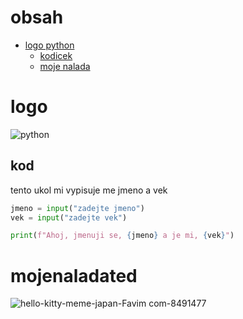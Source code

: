 
# obsah
- [logo python](#logo)
    - [kodicek](#kod)
  - [moje nalada](#mojenaladated)
# logo
![python](https://github.com/user-attachments/assets/72146915-40f9-4b09-9d0a-6fb0b0699af8)

## kod
tento ukol mi vypisuje me jmeno a vek
```python
jmeno = input("zadejte jmeno")
vek = input("zadejte vek")

print(f"Ahoj, jmenuji se, {jmeno} a je mi, {vek}")
```
# mojenaladated
![hello-kitty-meme-japan-Favim com-8491477](https://github.com/user-attachments/assets/c484ff1e-4929-4985-86e4-5555f90fa4db)


